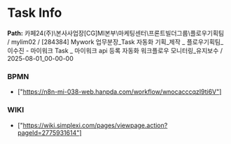 # Task Info

**Path:** 카페24(주)\본사사업장\[CG]MI본부\마케팅센터\프론트빌더그룹\플로우기획팀 / mylim02 / [284384] Mywork 업무분장_Task 자동화 기획_제작 _ 플로우기획팀_이수진 - 마이워크 Task _ 마이워크 api 등록 자동화 워크플로우 모니터링_유지보수 / 2025-08-01_00-00-00

### BPMN
- ["https://n8n-mi-038-web.hanpda.com/workflow/wnocacccqzI9ti6V"]

### WIKI
- ["https://wiki.simplexi.com/pages/viewpage.action?pageId=2775931614"]

